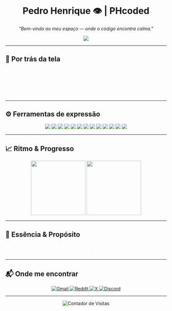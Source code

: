 <h1 align="center">Pedro Henrique 👁️ | PHcoded</h1>

<p align="center"><i>"Bem-vindo ao meu espaço — onde o código encontra calma."</i></p>

<!-- Animação com 10 frases + coded by PH no final, loop infinito -->
<p align="center">
  <img src="https://readme-typing-svg.demolab.com?font=Fira+Code&size=20&duration=3000&pause=1000&color=FFFFFF&center=true&vCenter=true&width=800&repeat=true&lines=Arte+que+ganha+vida+em+linhas;L%C3%B3gica+e+alma+em+harmonia;Preto,+branco+e+inten%C3%A7%C3%A3o;Sil%C3%AAncio+que+cria;Fluxo,+foco+e+simplicidade;Crescer+com+cada+linha;Construir+sem+ru%C3%ADdo;Pensar+antes+de+fazer;C%C3%B3digo+com+alma;Detalhes+que+importam;coded+by+PH" />
</p>

---

## 🎨 Por trás da tela

<p align="center" style="color: white; max-width: 600px;">
  Me chamo Pedro Henrique, e neste espaço combino arte, lógica e propósito.  
  Estou há mais de 1 ano estudando desenvolvimento full stack, com foco em criar experiências limpas e funcionais.  
  Gosto de pensar que cada projeto é uma conversa silenciosa entre o que eu sou e o que quero entregar.  
  Menos ruído, mais intenção — e sempre com equilíbrio.
</p>

---

## ⚙️ Ferramentas de expressão

<div align="center">
  <img src="https://img.shields.io/badge/HTML5-111111?style=for-the-badge&logo=html5&logoColor=white"/>
  <img src="https://img.shields.io/badge/CSS3-111111?style=for-the-badge&logo=css3&logoColor=white"/>
  <img src="https://img.shields.io/badge/JavaScript-111111?style=for-the-badge&logo=javascript&logoColor=white"/>
  <img src="https://img.shields.io/badge/Markdown-111111?style=for-the-badge&logo=markdown&logoColor=white"/>
  <img src="https://img.shields.io/badge/Node.js-111111?style=for-the-badge&logo=node.js&logoColor=white"/>
  <img src="https://img.shields.io/badge/Express.js-111111?style=for-the-badge&logo=express&logoColor=white"/>
  <img src="https://img.shields.io/badge/MongoDB-111111?style=for-the-badge&logo=mongodb&logoColor=white"/>
  <img src="https://img.shields.io/badge/JWT-111111?style=for-the-badge&logo=jsonwebtokens&logoColor=white"/>
  <img src="https://img.shields.io/badge/Git-111111?style=for-the-badge&logo=git&logoColor=white"/>
  <img src="https://img.shields.io/badge/GitHub-111111?style=for-the-badge&logo=github&logoColor=white"/>
  <img src="https://img.shields.io/badge/Vercel-111111?style=for-the-badge&logo=vercel&logoColor=white"/>
  <img src="https://img.shields.io/badge/Render-111111?style=for-the-badge&logo=render&logoColor=white"/>
  <img src="https://img.shields.io/badge/Netlify-111111?style=for-the-badge&logo=netlify&logoColor=white"/>
</div>

---

## 📈 Ritmo & Progresso

<div align="center">
  <img height="170" src="https://github-readme-stats.vercel.app/api?username=PHcoded&show_icons=true&theme=dark&hide_border=true&count_private=true&title_color=ffffff&text_color=cccccc&icon_color=ffffff&bg_color=000000" />
  <img height="170" src="https://github-readme-stats.vercel.app/api/top-langs/?username=PHcoded&layout=compact&theme=dark&hide_border=true&title_color=ffffff&text_color=cccccc&bg_color=000000" />
</div>

---

## 🪷 Essência & Propósito

<p align="center" style="color: white; max-width: 600px;">
  🧘‍♂️ No fim das contas, é sobre criar com propósito...  
  e, claro, com um toque de preto e branco.
</p>

---

## 📬 Onde me encontrar

<p align="center">
  <a href="mailto:contact.phdev@gmail.com" target="_blank" rel="noopener noreferrer">
    <img src="https://img.shields.io/badge/Gmail-111111?style=for-the-badge&logo=gmail&logoColor=white" alt="Gmail" />
  </a>
  <a href="https://reddit.com/u/Pithenry" target="_blank" rel="noopener noreferrer">
    <img src="https://img.shields.io/badge/Reddit-111111?style=for-the-badge&logo=reddit&logoColor=white" alt="Reddit" />
  </a>
  <a href="https://x.com/PHthe2000" target="_blank" rel="noopener noreferrer">
    <img src="https://img.shields.io/badge/X-111111?style=for-the-badge&logo=twitter&logoColor=white" alt="X" />
  </a>
  <a href="https://discord.gg/MXRr7HKS" target="_blank" rel="noopener noreferrer">
    <img src="https://img.shields.io/badge/Discord-111111?style=for-the-badge&logo=discord&logoColor=white" alt="Discord" />
  </a>
</p>

---

<!-- Contador de visitas com fundo branco e número preto -->
<p align="center">
  <img src="https://komarev.com/ghpvc/?username=PHcoded&style=flat-square&label=visitas&label_color=ffffff&color=111111" alt="Contador de Visitas"/>
</p>
